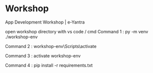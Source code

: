 # Workshop
 App Development Workshop | e-Yantra

open workshop directory with vs code / cmd
Command 1 : py -m venv ./workshop-env

Command 2 : workshop-env\Scripts\activate 

Command 3 : activate workshop-env

Command 4 : pip install -r requirements.txt 
